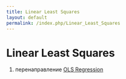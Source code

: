 ```yaml
---
title: Linear Least Squares
layout: default
permalink: /index.php/Linear_Least_Squares
---
```


# Linear Least Squares

1. перенаправление [OLS Regression](OLS_Regression)